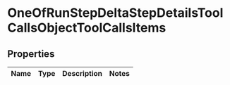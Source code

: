 # OneOfRunStepDeltaStepDetailsToolCallsObjectToolCallsItems

## Properties
Name | Type | Description | Notes
------------ | ------------- | ------------- | -------------
